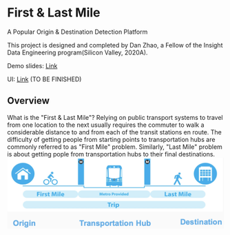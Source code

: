 # First & Last Mile
A Popular Origin & Destination Detection Platform

This project is designed and completed by Dan Zhao, a Fellow of the Insight Data Engineering program(Silicon Valley, 2020A).

Demo slides: [Link](https://docs.google.com/presentation/d/1gMlslmQWmz4trn8RqsnwAkjDfQUjU7dEbmC6RHoGTdc/edit#slide=id.g7d745c5dc7_4_0)

UI: [Link](http://fasterprocessor.me/) 
(TO BE FINISHED)

## Overview
What is the "First & Last Mile"? Relying on public transport systems to travel from one location to the next usually requires the commuter to walk a considerable distance to and from each of the transit stations en route. The difficulty of getting people from starting points to transportation hubs are commonly referred to as "First Mile" problem. Similarly, "Last Mile" problem is about getting pople from transportation hubs to their final destinations.
![Image description](images/first_last_mile.png)